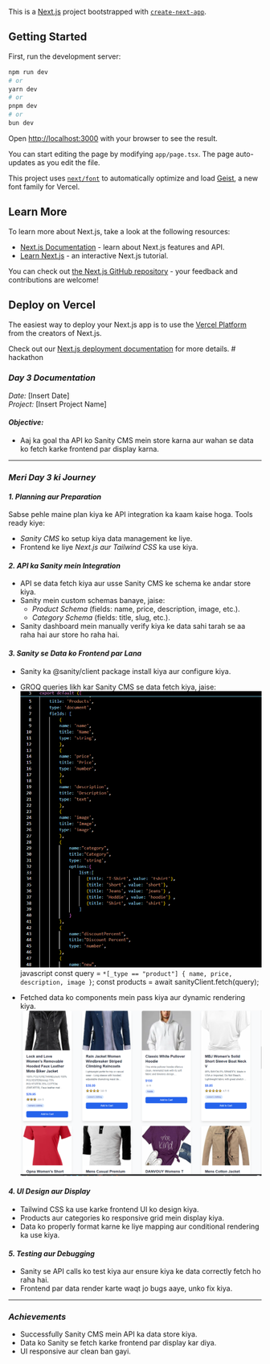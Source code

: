 This is a [Next.js](https://nextjs.org) project bootstrapped with [`create-next-app`](https://nextjs.org/docs/app/api-reference/cli/create-next-app).

## Getting Started

First, run the development server:

```bash
npm run dev
# or
yarn dev
# or
pnpm dev
# or
bun dev
```

Open [http://localhost:3000](http://localhost:3000) with your browser to see the result.

You can start editing the page by modifying `app/page.tsx`. The page auto-updates as you edit the file.

This project uses [`next/font`](https://nextjs.org/docs/app/building-your-application/optimizing/fonts) to automatically optimize and load [Geist](https://vercel.com/font), a new font family for Vercel.

## Learn More

To learn more about Next.js, take a look at the following resources:

- [Next.js Documentation](https://nextjs.org/docs) - learn about Next.js features and API.
- [Learn Next.js](https://nextjs.org/learn) - an interactive Next.js tutorial.

You can check out [the Next.js GitHub repository](https://github.com/vercel/next.js) - your feedback and contributions are welcome!

## Deploy on Vercel

The easiest way to deploy your Next.js app is to use the [Vercel Platform](https://vercel.com/new?utm_medium=default-template&filter=next.js&utm_source=create-next-app&utm_campaign=create-next-app-readme) from the creators of Next.js.

Check out our [Next.js deployment documentation](https://nextjs.org/docs/app/building-your-application/deploying) for more details.
#   h a c k a t h o n 
 
 



### *Day 3 Documentation*  
*Date:* [Insert Date]  
*Project:* [Insert Project Name]  

#### *Objective:*  
- Aaj ka goal tha API ko Sanity CMS mein store karna aur wahan se data ko fetch karke frontend par display karna.  

---

### *Meri Day 3 ki Journey*  

#### *1. Planning aur Preparation*  
Sabse pehle maine plan kiya ke API integration ka kaam kaise hoga. Tools ready kiye:  
- *Sanity CMS* ko setup kiya data management ke liye.  
- Frontend ke liye *Next.js aur Tailwind CSS* ka use kiya.  

#### *2. API ka Sanity mein Integration*  
- API se data fetch kiya aur usse Sanity CMS ke schema ke andar store kiya.  
- Sanity mein custom schemas banaye, jaise:  
  - *Product Schema* (fields: name, price, description, image, etc.).  
  - *Category Schema* (fields: title, slug, etc.).  
- Sanity dashboard mein manually verify kiya ke data sahi tarah se aa raha hai aur store ho raha hai.  

#### *3. Sanity se Data ko Frontend par Lana*  
- Sanity ka @sanity/client package install kiya aur configure kiya.  
- GROQ queries likh kar Sanity CMS se data fetch kiya, jaise:  
![alt text](image.png)
  javascript
  const query = `*[_type == "product"] { name, price, description, image }`;
  const products = await sanityClient.fetch(query);
    
- Fetched data ko components mein pass kiya aur dynamic rendering kiya.  
![alt text](image-1.png)

#### *4. UI Design aur Display*  
- Tailwind CSS ka use karke frontend UI ko design kiya.  
- Products aur categories ko responsive grid mein display kiya.  
- Data ko properly format karne ke liye mapping aur conditional rendering ka use kiya.  

#### *5. Testing aur Debugging*  
- Sanity se API calls ko test kiya aur ensure kiya ke data correctly fetch ho raha hai.  
- Frontend par data render karte waqt jo bugs aaye, unko fix kiya.  

---

### *Achievements*  
- Successfully Sanity CMS mein API ka data store kiya.  
- Data ko Sanity se fetch karke frontend par display kar diya.  
- UI responsive aur clean ban gayi.